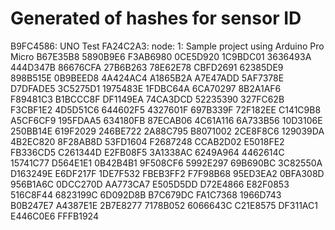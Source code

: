 # Generated of hashes for sensor ID

B9FC4586: UNO Test
FA24C2A3: node: 1: Sample project using Arduino Pro Micro
B67E35B8
5890B9E6
F3AB6980
0CE5D920
1C9BDC01
3636493A
444D347B
86676CFA
27B6B263
78E62E78
CBFD2691
62385DE9
898B515E
0B9BEED8
4A424AC4
A1865B2A
A7E47ADD
5AF7378E
D7DFADE5
3C5275D1
1975483E
1FDBC64A
6CA70297
8B2A1AF6
F89481C3
B1BCCC8F
DF1149EA
74CA3DCD
52235390
327FC62B
F3CBF1E2
4D5D51C6
644602F5
4327601F
697B339F
72F182EE
C141C9B8
A5CF6CF9
195FDAA5
634180FB
87ECAB06
4C61A116
6A733B56
10D3106E
250BB14E
619F2029
246BE722
2A88C795
B8071002
2CE8F8C6
129039DA
4B2EC820
8F28AB8D
53FD1604
F2687248
CCAB2D02
E5018FE2
FB336CD5
C261344D
E2FB08F5
3A1338AC
6249A964
4462614C
15741C77
D564E1E1
0B42B4B1
9F508CF6
5992E297
69B690BC
3C82550A
D163249E
E6DF217F
1DE7F532
FBEB3FF2
F7F98B68
95ED3EA2
0BFA308D
956B1A6C
0DCC270D
AA773CA7
E505D5DD
D72E4866
E82F0853
516C8F44
6823199C
6D092D8B
B7C679DC
FA1C7368
1966D743
B0B247E7
A4387E1E
2B7E8277
7178B052
6066643C
C21E8575
DF311AC1
E446C0E6
FFFB1924
